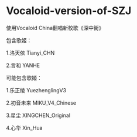 # Vocaloid-version-of-SZJ
使用Vocaloid China翻唱新校歌《深中街》

包含歌姬：
    
  1.洛天依 Tianyi_CHN
    
  2.言和 YANHE

可能包含歌姬：
  
  1.乐正绫 YuezhenglingV3
    
  2.初音未来 MIKU_V4_Chinese
    
  3.星尘 XINGCHEN_Original
    
  4.心华 Xin_Hua


